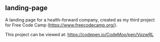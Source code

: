 ## landing-page

A landing page for a health-forward company, created as my third project for Free Code Camp (https://www.freecodecamp.org/).

This project can be viewed at: https://codepen.io/CodeMoo/pen/VqzwRL
